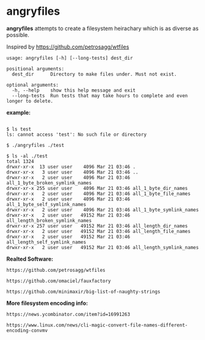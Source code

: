 
# angryfiles

**angryfiles** attempts to create a filesystem heirachary which is as diverse as possible.

Inspired by https://github.com/petrosagg/wtfiles

```
usage: angryfiles [-h] [--long-tests] dest_dir

positional arguments:
  dest_dir      Directory to make files under. Must not exist.

optional arguments:
  -h, --help    show this help message and exit
  --long-tests  Run tests that may take hours to complete and even longer to delete.
```

**example:**

```

$ ls test
ls: cannot access 'test': No such file or directory

$ ./angryfiles ./test

$ ls -al ./test
total 1324
drwxr-xr-x  13 user user    4096 Mar 21 03:46 .
drwxr-xr-x   3 user user    4096 Mar 21 03:46 ..
drwxr-xr-x   2 user user    4096 Mar 21 03:46 all_1_byte_broken_symlink_names
drwxr-xr-x 255 user user    4096 Mar 21 03:46 all_1_byte_dir_names
drwxr-xr-x   2 user user    4096 Mar 21 03:46 all_1_byte_file_names
drwxr-xr-x   2 user user    4096 Mar 21 03:46 all_1_byte_self_symlink_names
drwxr-xr-x   2 user user    4096 Mar 21 03:46 all_1_byte_symlink_names
drwxr-xr-x   2 user user   49152 Mar 21 03:46 all_length_broken_symlink_names
drwxr-xr-x 257 user user   49152 Mar 21 03:46 all_length_dir_names
drwxr-xr-x   2 user user   49152 Mar 21 03:46 all_length_file_names
drwxr-xr-x   2 user user   49152 Mar 21 03:46 all_length_self_symlink_names
drwxr-xr-x   2 user user   49152 Mar 21 03:46 all_length_symlink_names
```

**Realted Software:**

    https://github.com/petrosagg/wtfiles

    https://github.com/omaciel/fauxfactory

    https://github.com/minimaxir/big-list-of-naughty-strings

**More filesystem encoding info:**

    https://news.ycombinator.com/item?id=16991263

    https://www.linux.com/news/cli-magic-convert-file-names-different-encoding-convmv

